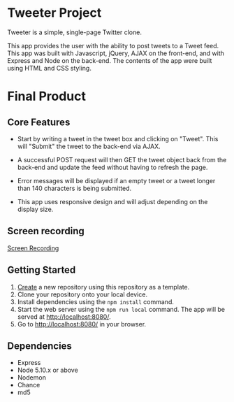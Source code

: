 # Tweeter Project

Tweeter is a simple, single-page Twitter clone.

This app provides the user with the ability to post tweets to a Tweet feed. This app was built with Javascript, jQuery, AJAX on the front-end, and with Express and Node on the back-end. The contents of the app were built using HTML and CSS styling.

# Final Product

## Core Features

- Start by writing a tweet in the tweet box and clicking on "Tweet". This will "Submit" the tweet to the back-end via AJAX.

- A successful POST request will then GET the tweet object back from the back-end and update the feed without having to refresh the page.

- Error messages will be displayed if an empty tweet or a tweet longer than 140 characters is being submitted.

- This app uses responsive design and will adjust depending on the display size.

## Screen recording 

[Screen Recording](./public/images/Screen%20Recording%202023-01-09%20at%2011.18.36%20AM.mov)

## Getting Started

1. [Create](https://docs.github.com/en/repositories/creating-and-managing-repositories/creating-a-repository-from-a-template) a new repository using this repository as a template.
2. Clone your repository onto your local device.
3. Install dependencies using the `npm install` command.
3. Start the web server using the `npm run local` command. The app will be served at <http://localhost:8080/>.
4. Go to <http://localhost:8080/> in your browser.

## Dependencies

- Express
- Node 5.10.x or above
- Nodemon
- Chance
- md5